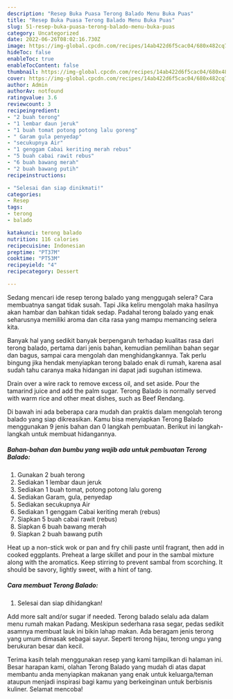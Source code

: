 ```yaml
---
description: "Resep Buka Puasa Terong Balado Menu Buka Puas"
title: "Resep Buka Puasa Terong Balado Menu Buka Puas"
slug: 51-resep-buka-puasa-terong-balado-menu-buka-puas
category: Uncategorized
date: 2022-06-26T08:02:16.730Z
image: https://img-global.cpcdn.com/recipes/14ab422d6f5cac04/680x482cq70/terong-balado-foto-resep-utama.jpg
hideToc: false
enableToc: true
enableTocContent: false
thumbnail: https://img-global.cpcdn.com/recipes/14ab422d6f5cac04/680x482cq70/terong-balado-foto-resep-utama.jpg
cover: https://img-global.cpcdn.com/recipes/14ab422d6f5cac04/680x482cq70/terong-balado-foto-resep-utama.jpg
author: Admin
authorAv: notfound
ratingvalue: 3.6
reviewcount: 3
recipeingredient:
- "2 buah terong"
- "1 lembar daun jeruk"
- "1 buah tomat potong potong lalu goreng"
- " Garam gula penyedap"
- "secukupnya Air"
- "1 genggam Cabai keriting merah rebus"
- "5 buah cabai rawit rebus"
- "6 buah bawang merah"
- "2 buah bawang putih"
recipeinstructions:

- "Selesai dan siap dinikmati!"
categories:
- Resep
tags:
- terong
- balado

katakunci: terong balado 
nutrition: 116 calories
recipecuisine: Indonesian
preptime: "PT37M"
cooktime: "PT53M"
recipeyield: "4"
recipecategory: Dessert

---
```



Sedang mencari ide resep terong balado yang menggugah selera? Cara membuatnya sangat tidak susah. Tapi Jika keliru mengolah maka hasilnya akan hambar dan bahkan tidak sedap. Padahal terong balado yang enak seharusnya memiliki aroma dan cita rasa yang mampu memancing selera kita.


Banyak hal yang sedikit banyak berpengaruh terhadap kualitas rasa dari terong balado, pertama dari jenis bahan, kemudian pemilihan bahan segar dan bagus, sampai cara mengolah dan menghidangkannya. Tak perlu bingung jika hendak menyiapkan terong balado enak di rumah, karena asal sudah tahu caranya maka hidangan ini dapat jadi suguhan istimewa.

Drain over a wire rack to remove excess oil, and set aside. Pour the tamarind juice and add the palm sugar. Terong Balado is normally served with warm rice and other meat dishes, such as Beef Rendang.


Di bawah ini ada beberapa cara mudah dan praktis dalam mengolah terong balado yang siap dikreasikan. Kamu bisa menyiapkan Terong Balado menggunakan 9 jenis bahan dan 0 langkah pembuatan. Berikut ini langkah-langkah untuk membuat hidangannya.

<!--inarticleads1-->

##### Bahan-bahan dan bumbu yang wajib ada untuk pembuatan Terong Balado:

1. Gunakan 2 buah terong
1. Sediakan 1 lembar daun jeruk
1. Sediakan 1 buah tomat, potong potong lalu goreng
1. Sediakan  Garam, gula, penyedap
1. Sediakan secukupnya Air
1. Sediakan 1 genggam Cabai keriting merah (rebus)
1. Siapkan 5 buah cabai rawit (rebus)
1. Siapkan 6 buah bawang merah
1. Siapkan 2 buah bawang putih


Heat up a non-stick wok or pan and fry chili paste until fragrant, then add in cooked eggplants. Preheat a large skillet and pour in the sambal mixture along with the aromatics. Keep stirring to prevent sambal from scorching. It should be savory, lightly sweet, with a hint of tang. 

<!--inarticleads2-->

##### Cara membuat Terong Balado:


1. Selesai dan siap dihidangkan!

Add more salt and/or sugar if needed. Terong balado selalu ada dalam menu rumah makan Padang. Meskipun sederhana rasa segar, pedas sedikit asamnya membuat lauk ini bikin lahap makan. Ada beragam jenis terong yang umum dimasak sebagai sayur. Seperti terong hijau, terong ungu yang berukuran besar dan kecil. 

Terima kasih telah menggunakan resep yang kami tampilkan di halaman ini. Besar harapan kami, olahan Terong Balado yang mudah di atas dapat membantu anda menyiapkan makanan yang enak untuk keluarga/teman ataupun menjadi inspirasi bagi kamu yang berkeinginan untuk berbisnis kuliner. Selamat mencoba!
